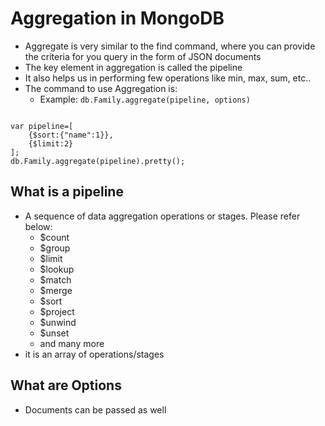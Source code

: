 # Aggregation in MongoDB

- Aggregate is very similar to the find command, where you can provide the criteria for you query in the form of JSON documents
- The key element in aggregation is called the pipeline
- It also helps us in performing few operations like min, max, sum, etc..
- The command to use Aggregation is:
  - Example: `db.Family.aggregate(pipeline, options)`

```mongodb

var pipeline=[
    {$sort:{"name":1}},
    {$limit:2}
];
db.Family.aggregate(pipeline).pretty();

```

## What is a pipeline

- A sequence of data aggregation operations or stages. Please refer below:
  - $count
  - $group
  - $limit
  - $lookup
  - $match
  - $merge
  - $sort
  - $project
  - $unwind
  - $unset
  - and many more
- it is an array of operations/stages

## What are Options

- Documents can be passed as well
